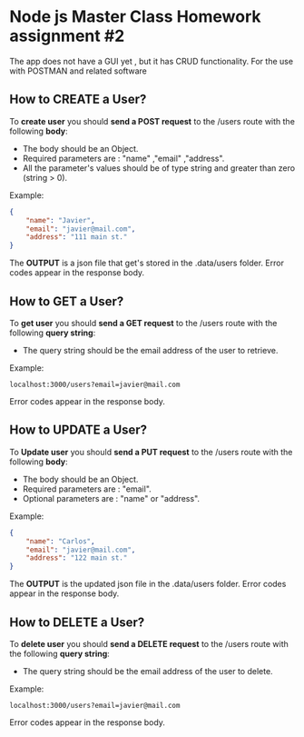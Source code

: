 # Node js Master Class Homework assignment #2

The app does not have a GUI yet , but it has CRUD functionality.
For the use with POSTMAN and related software


## How to CREATE a User?
To **create user** you should **send a POST request** to the /users route with the following **body**:

- The body should be an Object.
- Required parameters are : "name" ,"email" ,"address".
- All the parameter's values should be of type string and greater than zero (string > 0).

Example:

```JSON
{
    "name": "Javier",
    "email": "javier@mail.com",
    "address": "111 main st."
}

```

The **OUTPUT** is a json file that get's stored in the .data/users folder.
Error codes appear in the response body.


## How to GET a User?
To **get user** you should **send a GET request** to the /users route with the following **query string**:

- The query string should be the email address of the user to retrieve.

Example:

```
localhost:3000/users?email=javier@mail.com
```

Error codes appear in the response body.

## How to UPDATE a User?
To **Update user** you should **send a PUT request** to the /users route with the following **body**:

- The body should be an Object.
- Required parameters are : "email".
- Optional parameters are : "name" or "address".

Example:

```JSON
{
    "name": "Carlos",
    "email": "javier@mail.com",
    "address": "122 main st."
}

```

The **OUTPUT** is the updated json file in the .data/users folder.
Error codes appear in the response body.


## How to DELETE a User?
To **delete user** you should **send a DELETE request** to the /users route with the following **query string**:

- The query string should be the email address of the user to delete.

Example:

```
localhost:3000/users?email=javier@mail.com
```

Error codes appear in the response body.



